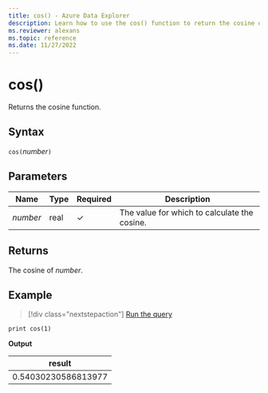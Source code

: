```yaml
---
title: cos() - Azure Data Explorer
description: Learn how to use the cos() function to return the cosine of the input value.
ms.reviewer: alexans
ms.topic: reference
ms.date: 11/27/2022
---
```

# cos()

Returns the cosine function.

## Syntax

`cos(`*number*`)`

## Parameters

| Name | Type | Required | Description |
|--|--|--|--|
| *number* | real | &check; | The value for which to calculate the cosine. |

## Returns

The cosine of *number*.

## Example

> [!div class="nextstepaction"]
> <a href="https://dataexplorer.azure.com/clusters/help/databases/Samples?query=H4sIAAAAAAAAAysoyswrUUjOL9Yw1AQAT2Uc+QwAAAA=" target="_blank">Run the query</a>

```kusto
print cos(1)
```

**Output**

|result|
|--|
|0.54030230586813977|
